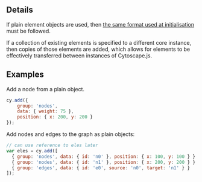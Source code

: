 ## Details

If plain element objects are used, then [the same format used at initialisation](#core/initialisation) must be followed.

If a collection of existing elements is specified to a different core instance, then copies of those elements are added, which allows for elements to be effectively transferred between instances of Cytoscape.js.

## Examples

Add a node from a plain object.

```js
cy.add({
	group: 'nodes',
	data: { weight: 75 },
	position: { x: 200, y: 200 }
});
```

Add nodes and edges to the graph as plain objects:

```js
// can use reference to eles later
var eles = cy.add([
  { group: 'nodes', data: { id: 'n0' }, position: { x: 100, y: 100 } },
  { group: 'nodes', data: { id: 'n1' }, position: { x: 200, y: 200 } },
  { group: 'edges', data: { id: 'e0', source: 'n0', target: 'n1' } }
]);
```
